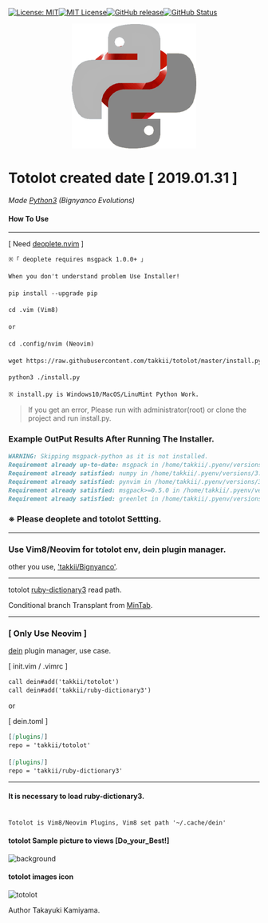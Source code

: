 [![License: MIT](https://img.shields.io/badge/License-MIT-yellow.svg)](https://opensource.org/licenses/MIT)[![MIT License](http://img.shields.io/badge/license-MIT-blue.svg?style=flat)](LICENSE)[![GitHub release](https://img.shields.io/github/release/takkii/totolot.svg?style=flat)](GitHub)[![GitHub Status](https://img.shields.io/github/last-commit/takkii/totolot.svg?style=flat)](GitHub)

<div align="center"><img src="https://github.com/takkii/Bignyanco/blob/master/images/python_ruby.gif" alt="Python¤ÈRuby" title="logo"></div>

# Totolot created date [ 2019.01.31 ]

*Made [Python3](https://www.python.org/) (Bignyanco Evolutions)*

#### How To Use

--------------------------------------------------------------------

[ Need [deoplete.nvim](https://github.com/Shougo/deoplete.nvim) ]

```markdown
※「 deoplete requires msgpack 1.0.0+ 」

When you don't understand problem Use Installer!

pip install --upgrade pip

cd .vim (Vim8) 

or

cd .config/nvim (Neovim)

wget https://raw.githubusercontent.com/takkii/totolot/master/install.py

python3 ./install.py

※ install.py is Windows10/MacOS/LinuMint Python Work.
```

> If you get an error, Please run with administrator(root) or clone the project and run install.py.

### Example OutPut Results After Running The Installer.

```markdown
WARNING: Skipping msgpack-python as it is not installed.
Requirement already up-to-date: msgpack in /home/takkii/.pyenv/versions/3.7.6/lib/python3.7/site-packages (1.0.0)
Requirement already satisfied: numpy in /home/takkii/.pyenv/versions/3.7.6/lib/python3.7/site-packages (1.18.1)
Requirement already satisfied: pynvim in /home/takkii/.pyenv/versions/3.7.6/lib/python3.7/site-packages (0.4.1)
Requirement already satisfied: msgpack>=0.5.0 in /home/takkii/.pyenv/versions/3.7.6/lib/python3.7/site-packages (from pynvim) (1.0.0)
Requirement already satisfied: greenlet in /home/takkii/.pyenv/versions/3.7.6/lib/python3.7/site-packages (from pynvim) (0.4.15)
```

### ※ Please deoplete and totolot Settting.

--------------------------------------------------------------------

### Use Vim8/Neovim for totolot env, dein plugin manager.

other you use, ['takkii/Bignyanco'](https://github.com/takkii/Bignyanco).

--------------------------------------------------------------------

totolot [ruby-dictionary3](https://github.com/takkii/ruby-dictionary3) read path.

Conditional branch Transplant from [MinTab](https://github.com/takkii/MinTab).

--------------------------------------------------------------------

### [ Only Use Neovim ]

[dein](https://github.com/Shougo/dein.vim) plugin manager,
use case.

[ init.vim / .vimrc ]

```markdown
call dein#add('takkii/totolot')
call dein#add('takkii/ruby-dictionary3')
```

or

[ dein.toml ]

```markdown
[[plugins]]
repo = 'takkii/totolot'

[[plugins]]
repo = 'takkii/ruby-dictionary3'
```

--------------------------------------------------------------------

#### It is necessary to load ruby-dictionary3.

```markdown

Totolot is Vim8/Neovim Plugins, Vim8 set path '~/.cache/dein'

```

#### totolot Sample picture to views [Do_your_Best!]

![background](https://github.com/takkii/totolot/blob/master/images/background.gif)

#### totolot images icon

![totolot](https://github.com/takkii/totolot/blob/master/images/totolot.gif)

Author Takayuki Kamiyama.
